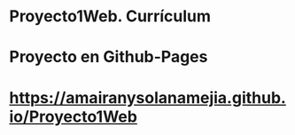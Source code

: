 # Proyecto1Web. Currículum
# Proyecto en Github-Pages
# https://amairanysolanamejia.github.io/Proyecto1Web
